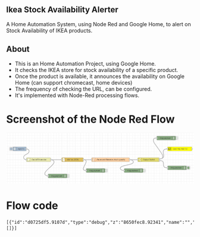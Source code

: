 ## Ikea Stock Availability Alerter
A Home Automation System, using Node Red and Google Home, to alert on Stock Availability of IKEA products.

## About
* This is an Home Automation Project, using Google Home.
* It checks the IKEA store for stock availability of a specific product.
* Once the product is available, it announces the availability on Google Home (can support chromecast, home devices)
* The frequency of checking the URL, can be configured.
* It's implemented with Node-Red processing flows.


# Screenshot of the Node Red Flow
<img src="ikeastockavailability_noderedflow.JPG" alt="flow"/>

# Flow code
```
[{"id":"d0725df5.9107d","type":"debug","z":"8650fec8.92341","name":"","active":true,"tosidebar":true,"console":false,"tostatus":false,"complete":"false","statusVal":"","statusType":"auto","x":1430,"y":440,"wires":[]}]
```
